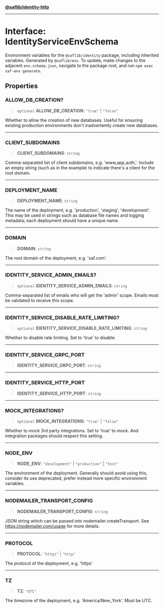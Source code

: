 [**@saflib/identity-http**](../index.md)

***

# Interface: IdentityServiceEnvSchema

Environment variables for the `@saflib/identity` package, including inherited variables.
Generated by `@saflib/env`. To update, make changes to the adjacent `env.schema.json`, navigate to the package root, and run `npm exec saf-env generate`.

## Properties

### ALLOW\_DB\_CREATION?

> `optional` **ALLOW\_DB\_CREATION**: `"true"` \| `"false"`

Whether to allow the creation of new databases. Useful for ensuring existing production environments don't inadvertently create new databases.

***

### CLIENT\_SUBDOMAINS

> **CLIENT\_SUBDOMAINS**: `string`

Comma-separated list of client subdomains, e.g. 'www,app,auth,'. Include an empty string (such as in the example) to indicate there's a client for the root domain.

***

### DEPLOYMENT\_NAME

> **DEPLOYMENT\_NAME**: `string`

The name of the deployment, e.g. 'production', 'staging', 'development'. This may be used in strings such as database file names and logging metadata; each deployment should have a unique name.

***

### DOMAIN

> **DOMAIN**: `string`

The root domain of the deployment, e.g. 'saf.com'.

***

### IDENTITY\_SERVICE\_ADMIN\_EMAILS?

> `optional` **IDENTITY\_SERVICE\_ADMIN\_EMAILS**: `string`

Comma-separated list of emails who will get the 'admin' scope. Emails must be validated to receive this scope.

***

### IDENTITY\_SERVICE\_DISABLE\_RATE\_LIMITING?

> `optional` **IDENTITY\_SERVICE\_DISABLE\_RATE\_LIMITING**: `string`

Whether to disable rate limiting. Set to 'true' to disable.

***

### IDENTITY\_SERVICE\_GRPC\_PORT

> **IDENTITY\_SERVICE\_GRPC\_PORT**: `string`

***

### IDENTITY\_SERVICE\_HTTP\_PORT

> **IDENTITY\_SERVICE\_HTTP\_PORT**: `string`

***

### MOCK\_INTEGRATIONS?

> `optional` **MOCK\_INTEGRATIONS**: `"true"` \| `"false"`

Whether to mock 3rd party integrations. Set to 'true' to mock. And integration packages should respect this setting.

***

### NODE\_ENV

> **NODE\_ENV**: `"development"` \| `"production"` \| `"test"`

The environment of the deployment. Generally should avoid using this, consider its use deprecated, prefer instead more specific environment variables.

***

### NODEMAILER\_TRANSPORT\_CONFIG

> **NODEMAILER\_TRANSPORT\_CONFIG**: `string`

JSON string which can be passed into nodemailer.createTransport. See https://nodemailer.com/usage for more details.

***

### PROTOCOL

> **PROTOCOL**: `"https"` \| `"http"`

The protocol of the deployment, e.g. 'https'

***

### TZ

> **TZ**: `"UTC"`

The timezone of the deployment, e.g. 'America/New_York'. Must be UTC.
